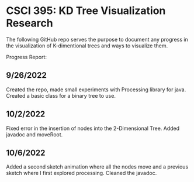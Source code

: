 # CSCI 395: KD Tree Visualization Research
The following GitHub repo serves the purpose to document any progress in the visualization of K-dimentional trees and ways to visualize them.

Progress Report:

## 9/26/2022 
Created the repo, made small experiments with Processing library for java. Created a basic class for a binary tree to use.

## 10/2/2022

Fixed error in the insertion of nodes into the 2-Dimensional Tree. Added javadoc and moveRoot.

## 10/6/2022

Added a second sketch animation where all the nodes move and a previous sketch where I first explored processing. Cleaned the javadoc.